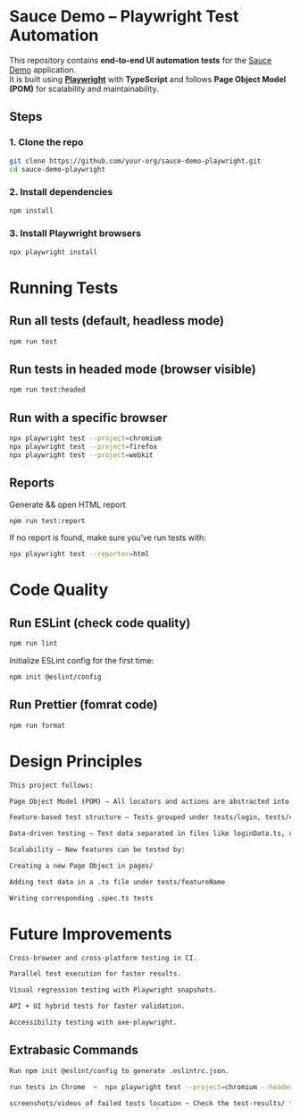 # Sauce Demo – Playwright Test Automation  

This repository contains **end-to-end UI automation tests** for the [Sauce Demo](https://www.saucedemo.com/) application.  
It is built using **[Playwright](https://playwright.dev/)** with **TypeScript** and follows **Page Object Model (POM)** for scalability and maintainability.  



## Steps  

### 1. Clone the repo  

```bash
git clone https://github.com/your-org/sauce-demo-playwright.git
cd sauce-demo-playwright
```

### 2. Install dependencies
```bash
npm install
```

### 3. Install Playwright browsers
```bash
npx playwright install
```

# Running Tests
## Run all tests (default, headless mode)
```bash
npm run test
```

## Run tests in headed mode (browser visible)
```bash
npm run test:headed
```

## Run with a specific browser
```bash
npx playwright test --project=chromium
npx playwright test --project=firefox
npx playwright test --project=webkit
```

## Reports
Generate && open HTML report
```bash
npm run test:report
```


If no report is found, make sure you’ve run tests with:

```bash
npx playwright test --reporter=html
```

# Code Quality
## Run ESLint (check code quality)
```bash
npm run lint
```


Initialize ESLint config for the first time:

```bash
npm init @eslint/config
```

## Run Prettier (fomrat code)
```bash
npm run format
```


# Design Principles

```bash
This project follows:

Page Object Model (POM) – All locators and actions are abstracted into pages/.

Feature-based test structure – Tests grouped under tests/login, tests/cart, etc.

Data-driven testing – Test data separated in files like loginData.ts, cartData.ts.

Scalability – New features can be tested by:

Creating a new Page Object in pages/

Adding test data in a .ts file under tests/featureName

Writing corresponding .spec.ts tests
```

# Future Improvements

```bash
Cross-browser and cross-platform testing in CI.

Parallel test execution for faster results.

Visual regression testing with Playwright snapshots.

API + UI hybrid tests for faster validation.

Accessibility testing with axe-playwright.
```


## Extrabasic Commands
```bash
Run npm init @eslint/config to generate .eslintrc.json.

run tests in Chrome  ~  npx playwright test --project=chromium --headed

screenshots/videos of failed tests location ~ Check the test-results/ folder.
```